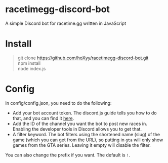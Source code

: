 # racetimegg-discord-bot
A simple Discord bot for racetime.gg written in JavaScript

# Install

> git clone https://github.com/hoXyy/racetimegg-discord-bot.git  
> npm install  
> node index.js

# Config
In config/config.json, you need to do the following:
* Add your bot account token. The discord.js guide tells you how to do that, and you can find it [here](https://discordjs.guide/).
* Add the ID of the channel you want the bot to post new races in. Enabling the developer tools in Discord allows you to get that.
* A filter keyword. The bot filters using the shortened name (slug) of the game (which you can get from the URL), so putting in `gta` will only show games from the GTA series. Leaving it empty will disable the filter.

You can also change the prefix if you want. The default is `!`.


